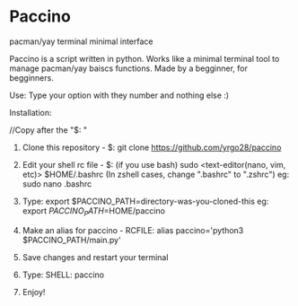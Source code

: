 # Paccino
pacman/yay terminal minimal interface

Paccino is a script written in python. Works like a minimal terminal tool to manage pacman/yay baiscs functions. Made by a begginner, for begginners.

Use: Type your option with they number and nothing else :)

Installation:

//Copy after the "$: "

1. Clone this repository - $: git clone https://github.com/yrgo28/paccino

2. Edit your shell rc file - $: (if you use bash) sudo <text-editor(nano, vim, etc)> $HOME/.bashrc (In zshell cases, change ".bashrc" to ".zshrc") eg: sudo nano .bashrc

3. Type: export $PACCINO_PATH=directory-was-you-cloned-this eg: export $PACCINO_PATH=$HOME/paccino

4. Make an alias for paccino - RCFILE: alias paccino='python3 $PACCINO_PATH/main.py'

5. Save changes and restart your terminal

6. Type: SHELL: paccino

7. Enjoy!
